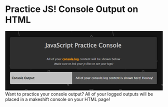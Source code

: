<h1>Practice JS! Console Output on HTML</h1>
<a href="#"><img width="620" height="auto" src="practice-console-image.png"></a>
<br>
Want to practice your console output? All of your logged outputs will be placed in a makeshift console on your HTML page!
